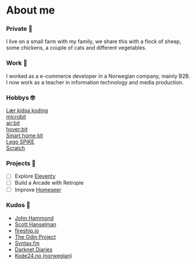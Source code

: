 # About me
### Private :sheep:
I live on a small farm with my family, we share this with a flock of sheep, some chickens, a couple of cats and different vegetables. 

### Work :construction_worker:
I worked as a e-commerce developer in a Norwegian company, mainly B2B. I now work as a teacher in information technology and media production. 

### Hobbys :nerd_face:
[Lær kidsa koding](https://www.kidsakoder.no/)\
[microbit](https://microbit.org/)\
[air:bit](https://www.makekit.no/airbit/)\
[hover:bit](https://www.makekit.no/hoverbit/)\
[Smart home kit](https://www.elecfreaks.com/micro-bit-smart-home-kit.html/)\
[Lego SPIKE](https://education.lego.com/en-us/meetspikeprime/)\
[Scratch](https://scratch.mit.edu/)


### Projects :seedling:

- [ ] Explore [Eleventy](https://www.11ty.dev/)
- [ ] Build a Arcade with Retropie
- [ ] Improve [Homeseer](https://homeseer.com/)

### Kudos :vulcan_salute:
- [John Hammond](https://www.youtube.com/c/JohnHammond010)
- [Scott Hanselman](https://www.youtube.com/c/shanselman/videos)
- [fireship.io](https://www.youtube.com/c/Fireship)
- [The Odin Project](https://www.theodinproject.com/)
- [Syntax.fm](https://syntax.fm/)
- [Darknet Diaries](https://darknetdiaries.com/)
- [Kode24.no (norwegian)](https://www.kode24.no/)